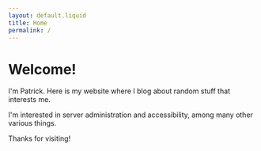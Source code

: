 ```yaml
---
layout: default.liquid
title: Home
permalink: /
---
```


# Welcome!
I'm Patrick. Here is my website where I blog about random stuff that interests me.

I'm interested in server administration and accessibility, among many other various things.

Thanks for visiting!